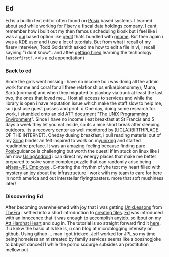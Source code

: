 ## Ed
Ed is a builtin text editor often found on [Posix]() based systems. I learned about [sed]() while working for [Fiserv]() a fiscal data holdings company. I cant remember how i built out my then famous scheduling kiosk but i feel like i was a [gui]() based option like [gedit]() thats bundled with [gnome](). But then again i was a [KDE]() user and i use a lot of tutorials. But from what i recall of my fiserv interview; Todd Goldsmith asked me how to edit a file in vi, i recall sayinng "i dont know".. and aftee [getting hired]() learning the technology.
`lastorfirst?.`<=is a [ed]() append(ation) 

### Back to ed
Since the girls went missing i have no income bc i was doing all the admin work for me and coral for all three relationships erika(biomommy), Muna, Sartu(normani) and when they migrated to playboy via trunk at least the last two, the ones that loved me... I lost all access to services and while the library is open i have reputation issue which make the staff slow to help me, so i just use guest passes and print. 
ú
One day, doing some research for [work](0), i stumbled onto an old [ATT document](atthistory) "[The UNiX Programming Environment]()". Since I have no income i eat breakfast at St Francis and 5 days a week they let you eat inside, so its a nice short break after sleeping outdoors. Its a recovery center as well monitored by [UCLA](BIRTHPLACE OF THE INTERNET). Oneday dueing breakfast, i pull reading material out of my [3ring]() binder an felt inspired to work on my[unixing](0) and started readinbthe preface. It was an amazing feeling because finding pure [Posix]()guidance is challenging but worth the quest! If im stuck on linux like i am now [UsingAndroid]() i can direct my energy places that make me better prepared to solve some complex puzzle that can randomly arise being a[Nasa-JPL Employee]() . E-ntering the rhythm of yhe text my heart filled with mystery an joy about the infrastructure i work with my team to care for here in north america and out interstellar flyingtoasters. more that soft mushiness later! 

### Discovering Ed
After becoming overwhelemed with joy that i was getting [UnixLessons]() from [TheEra](0) i settled into a short introduction to [creating files](). [Ed]() was introduced with an innocence that it was enough to accomplish anyjob. so ibput on my [Att Hardhat Heart]() and dug in. The tutorial is so straight forward find it [here](aswell). if u knkw the basic utils like ls, u can blog at microblogging intensity on github. Using github ... man i got tricked. Jeff worked for JPL so my time being homeless an mistreated by family services seems like a bosshogjoke to babysit dance411 while the porno scourge subsides an prostitution mellow out
